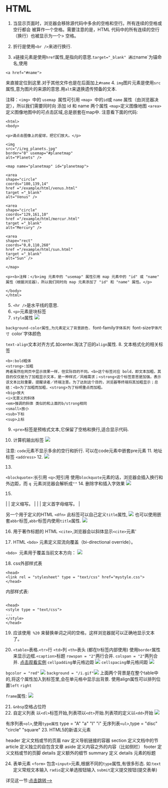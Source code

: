 # HTML
1.  当显示页面时，浏览器会移除源代码中多余的空格和空行。所有连续的空格或空行都会
被算作一个空格。需要注意的是，HTML 代码中的所有连续的空行（换行）也被显示为一个>
空格。

2. 折行是使用`<br />`来进行换行.
3. `a`链接元素是使用`href`属性,是指向的意思.`target="_blank"
通过`name`为锚命名,使用
```
<a href="#name">
```
 来直接定位到这里.对于其他文件也是在后面加上`#name`
4. `img`图片元素是使用`src`属性,意为图片的来源的意思.用`alt`来退换遗传预备的文本.

注释：`<img> `中的 `usemap `属性可引用 `<map> `中的` id `或 `name` 属性（由浏览器决定），所以我们需要同时向 <map> 添加 id 和 name 两个属性
`<map>`定义图像地图
`<area>`定义图像地图中的可点击区域,总是嵌套在map中.
注意看下面的代码:
```
<html>
<body>

<p>请点击图像上的星球，把它们放大。</p>

<img
src="/i/eg_planets.jpg"
border="0" usemap="#planetmap"
alt="Planets" />

<map name="planetmap" id="planetmap">

<area
shape="circle"
coords="180,139,14"
href ="/example/html/venus.html"
target ="_blank"
alt="Venus" />

<area
shape="circle"
coords="129,161,10"
href ="/example/html/mercur.html"
target ="_blank"
alt="Mercury" />

<area
shape="rect"
coords="0,0,110,260"
href ="/example/html/sun.html"
target ="_blank"
alt="Sun" />

</map>

<p><b>注释：</b>img 元素中的 "usemap" 属性引用 map 元素中的 "id" 或 "name" 属性（根据浏览器），所以我们同时向 map 元素添加了 "id" 和 "name" 属性。</p>

</body>
</html>

```
5. `<hr />`是水平线的意思.
6. `<p>`元素是块标签
7. `style`属性
![](https://upload-images.jianshu.io/upload_images/271046-4dbcd90f578cfd28.png?imageMogr2/auto-orient/strip%7CimageView2/2/w/1240)

`background-color属性,为元素定义了背景颜色.
`font-family`字体系列
`font-size`字体尺寸
`color`字体颜色

`text-align`文本对齐方式.如center.淘汰了旧的`align`属性.
8. 文本格式化的相关标签
```
<b>:bold粗体
<strong>:加粗
两者虽然在网页中显示效果一样，但实际目的不同。<b>这个标签对应 bold，即文本加粗，其目的仅仅是为了加粗显示文本，是一种样式／风格需求；<strong>这个标签意思是加强，表示该文本比较重要，提醒读者／终端注意。为了达到这个目的，浏览器等终端将其加粗显示；总结：<b>为了加粗而加粗，<strong>为了标明重点而加粗。
<big>放大
<i>无意义的斜体
<em>强调的斜体 类似的和上面的b/strong相同
<small>放小
<sub>下标
<sup>上标

```

9. `<pre>`标签是预格式文本,它保留了空格和换行,适合显示代码.

10. 计算机输出标签
![](https://upload-images.jianshu.io/upload_images/271046-b219f2a8c3f58993.png?imageMogr2/auto-orient/strip%7CimageView2/2/w/1240)

注意: `code`元素不显示多余的空行和折行.
可以在code元素中嵌套pre元素
11. 地址标签 `<address>`
12. ![](https://upload-images.jianshu.io/upload_images/271046-6cc585c22709bf9a.png?imageMogr2/auto-orient/strip%7CimageView2/2/w/1240)

13. 
`<blockquote>`:长引用
`<q>`:短引用
使用` blockquote `元素的话，浏览器会插入换行和外边距，而 `q `元素浏览器会解析成`""`
14. 删除字和插入字效果
![](https://upload-images.jianshu.io/upload_images/271046-1b3fb842ba750d56.png?imageMogr2/auto-orient/strip%7CimageView2/2/w/1240)

15.
 | [<abbr>](http://www.w3school.com.cn/tags/tag_abbr.asp) | 定义缩写。 |
| [<acronym>](http://www.w3school.com.cn/tags/tag_acronym.asp) | 定义首字母缩写。 |

另一个用于定义的HTML `<dfn>`
此标签可以自己定义`title`属性,
![](https://upload-images.jianshu.io/upload_images/271046-1b3ccf8b8e623299.png?imageMogr2/auto-orient/strip%7CimageView2/2/w/1240)
也可以使用嵌套`abbr`标签,`abbr`标签内使用`title`属性.
![](https://upload-images.jianshu.io/upload_images/271046-c0cb4d17e234c94d.png?imageMogr2/auto-orient/strip%7CimageView2/2/w/1240)

16. 用于著作标题的 HTML `<cite>`,浏览器会以斜体显示`<cite>`元素'

17. HTML `<bdo>` 元素定义双流向覆盖（bi-directional override）。

`<bdo> `元素用于覆盖当前文本方向：
![](https://upload-images.jianshu.io/upload_images/271046-d776134dfb64b277.png?imageMogr2/auto-orient/strip%7CimageView2/2/w/1240)

18. css外部样式表
```
<head>
<link rel = "stylesheet" type = "text/css" href="mystyle.css">
</head>
```
内部样式表:
```

<head>
<style type = "text/css">
...
</style>
</head>
```

19. 应该使用` %20` 来替换单词之间的空格，这样浏览器就可以正确地显示文本了。

20. `<table>`表格.`<tr>`行  `<td>`列 `<th>`表头  (都在tr标签内部使用) 使用`border`属性来显示边框.`<caption>`标题
`rowspan = "2"`两行合并.
`colspan = "2"`两列合并.
[点击观看实例](http://www.w3school.com.cn/tiy/t.asp?f=html_table_span)
`cellpadding`单元格边距
![](https://upload-images.jianshu.io/upload_images/271046-cf4d85f62f44253e.png?imageMogr2/auto-orient/strip%7CimageView2/2/w/1240)
`cellspacing`单元格间距
![](https://upload-images.jianshu.io/upload_images/271046-37ad5e1d952cb312.png?imageMogr2/auto-orient/strip%7CimageView2/2/w/1240)

`bgcolor = "red"` ![](https://upload-images.jianshu.io/upload_images/271046-3fb8b88f9eb9c2bd.png?imageMogr2/auto-orient/strip%7CimageView2/2/w/1240)
`background = "/i.gif"`![](https://upload-images.jianshu.io/upload_images/271046-f5d7fdd8064244ee.png?imageMogr2/auto-orient/strip%7CimageView2/2/w/1240)
上面两个背景是在整个table中的,将这个属性加入到<td>标签里,会在单元格中显示出背景.
使用align属性可以排列位置`left`  `right`

`frame`属性:
![](https://upload-images.jianshu.io/upload_images/271046-de925ab6372aca9b.png?imageMogr2/auto-orient/strip%7CimageView2/2/w/1240)

21.  ` &nbsp `空格占位符
22. 自定义列表
以`<dl>`标签开始,列表项以`<dt>`开始.列表项的定义以`<dd>`开始
![](https://upload-images.jianshu.io/upload_images/271046-8802928ef24678f3.png?imageMogr2/auto-orient/strip%7CimageView2/2/w/1240)

有序列表`<ol>`,使用`type属性` type = "A" "a" "I" "i" 
无序列表`<ul>`,type = "disc" "circle" "square"
23. HTML5的新语义元素

header	定义文档或节的页眉
nav	定义导航链接的容器
section	定义文档中的节
article	定义独立的自包含文章
aside	定义内容之外的内容（比如侧栏）
footer	定义文档或节的页脚
details	定义额外的细节
summary	定义 details 元素的标题

24. 表单元素
`<form>`
包含`<input>`元素,根据不同的`type`属性,有很多形态. 如:`text`定义常规文本输入 `radio`定义单选按钮输入 `submit`定义提交按钮(提交表单)

详见这一节:[点击跳转-->](http://www.w3school.com.cn/html/html_forms.asp)
